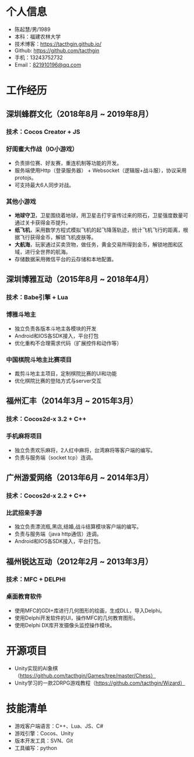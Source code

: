 # 个人信息

 - 陈起慧/男/1989
 - 本科：福建农林大学
 - 技术博客：https://tacthgin.github.io/
 - Github: https://github.com/tacthgin
- 手机：13243752732
- Email：821910196@qq.com

# 工作经历

## **深圳蜂群文化（2018年8月 ~ 2019年8月）**
### 技术：Cocos Creator + JS
### 好闺蜜大作战（IO小游戏）
- 负责排位赛、好友赛，重连机制等功能的开发。
- 服务端使用Http（登录服务器） + Websocket（逻辑服+战斗服），协议采用protojs。
- 可支持最大6人同步对战。

### 其他小游戏
- **地球守卫**，卫星围绕着地球，用卫星击打宇宙传过来的陨石，卫星强度数量可通过关卡获得金币提升。
- **纸飞机**，采用数学方程式模拟飞机的起飞降落轨迹，统计飞机飞行的距离，根据飞行获得金币，解锁飞机皮肤等。
- **大航海**，玩家通过买卖货物，做任务，黄金交易所得到金币，解锁地图和区域，进行全世界的航海。
- 存储数据采用微信平台的云存储和本地配置。
 
## **深圳博雅互动（2015年8月 ~ 2018年4月）**
### 技术：Babe引擎 + Lua
### 博雅斗地主
- 独立负责各版本斗地主各模块的开发
- Android和IOS各SDK接入，平台打包
- 优化重构不合理需求代码（扩展控件和动作等）

### 中国棋院斗地主比赛项目
- 裁剪斗地主主项目，定制棋院比赛的UI和功能
- 优化棋院比赛的登陆方式与server交互

## **福州汇丰（2014年3月 ~ 2015年3月）**
### 技术：Cocos2d-x 3.2 + C++
### 手机麻将项目
- 独立负责欢乐麻将，2人红中麻将，台湾麻将等客户端的编写。
- 负责与服务端（socket tcp）连调。

## **广州游爱网络（2013年6月 ~ 2014年3月）**
### 技术：Cocos2d-x 2.2 + C++
### 比武招亲手游
- 独立负责漂流瓶,黑店,结婚,战斗结算模块客户端的编写。
- 负责与服务端（java http通信）连调。
- Android和IOS各SDK接入，平台打包。

## **福州锐达互动（2012年2月 ~ 2013年3月）**
### 技术：MFC + DELPHI
### 桌面教育软件
- 使用MFC的GDI+库进行几何图形的绘画，生成DLL，导入Delphi。
- 使用Delphi开发软件的UI，操作MFC的几何教育图形。
- 使用Delphi DX库开发摄像头监控操作模块。

# 开源项目
- Unity实现的AI象棋（https://github.com/tacthgin/Games/tree/master/Chess）
- Unity学习的一款2DRPG游戏教程（https://github.com/tacthgin/Wizard）

# 技能清单
- 游戏客户端语言：C++、Lua、JS、C#
- 游戏引擎：Cocos、Unity
- 版本开发工具：SVN、Git
- 工具编写：python



  
  